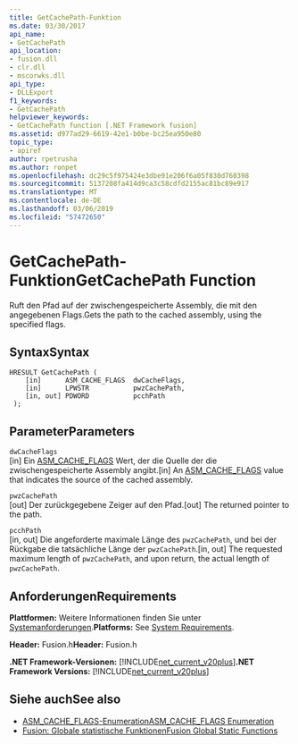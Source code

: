 ```yaml
---
title: GetCachePath-Funktion
ms.date: 03/30/2017
api_name:
- GetCachePath
api_location:
- fusion.dll
- clr.dll
- mscorwks.dll
api_type:
- DLLExport
f1_keywords:
- GetCachePath
helpviewer_keywords:
- GetCachePath function [.NET Framework fusion]
ms.assetid: d977ad29-6619-42e1-b0be-bc25ea950e80
topic_type:
- apiref
author: rpetrusha
ms.author: ronpet
ms.openlocfilehash: dc29c5f975424e3dbe91e206f6a05f830d760398
ms.sourcegitcommit: 5137208fa414d9ca3c58cdfd2155ac81bc89e917
ms.translationtype: MT
ms.contentlocale: de-DE
ms.lasthandoff: 03/06/2019
ms.locfileid: "57472650"
---
```

# <a name="getcachepath-function"></a><span data-ttu-id="562d6-102">GetCachePath-Funktion</span><span class="sxs-lookup"><span data-stu-id="562d6-102">GetCachePath Function</span></span>
<span data-ttu-id="562d6-103">Ruft den Pfad auf der zwischengespeicherte Assembly, die mit den angegebenen Flags.</span><span class="sxs-lookup"><span data-stu-id="562d6-103">Gets the path to the cached assembly, using the specified flags.</span></span>  
  
## <a name="syntax"></a><span data-ttu-id="562d6-104">Syntax</span><span class="sxs-lookup"><span data-stu-id="562d6-104">Syntax</span></span>  
  
```  
HRESULT GetCachePath (  
    [in]      ASM_CACHE_FLAGS  dwCacheFlags,  
    [in]      LPWSTR           pwzCachePath,  
    [in, out] PDWORD           pcchPath  
 );  
```  
  
## <a name="parameters"></a><span data-ttu-id="562d6-105">Parameter</span><span class="sxs-lookup"><span data-stu-id="562d6-105">Parameters</span></span>  
 `dwCacheFlags`  
 <span data-ttu-id="562d6-106">[in] Ein [ASM_CACHE_FLAGS](../../../../docs/framework/unmanaged-api/fusion/asm-cache-flags-enumeration.md) Wert, der die Quelle der die zwischengespeicherte Assembly angibt.</span><span class="sxs-lookup"><span data-stu-id="562d6-106">[in] An [ASM_CACHE_FLAGS](../../../../docs/framework/unmanaged-api/fusion/asm-cache-flags-enumeration.md) value that indicates the source of the cached assembly.</span></span>  
  
 `pwzCachePath`  
 <span data-ttu-id="562d6-107">[out] Der zurückgegebene Zeiger auf den Pfad.</span><span class="sxs-lookup"><span data-stu-id="562d6-107">[out] The returned pointer to the path.</span></span>  
  
 `pcchPath`  
 <span data-ttu-id="562d6-108">[in, out] Die angeforderte maximale Länge des `pwzCachePath`, und bei der Rückgabe die tatsächliche Länge der `pwzCachePath`.</span><span class="sxs-lookup"><span data-stu-id="562d6-108">[in, out] The requested maximum length of `pwzCachePath`, and upon return, the actual length of `pwzCachePath`.</span></span>  
  
## <a name="requirements"></a><span data-ttu-id="562d6-109">Anforderungen</span><span class="sxs-lookup"><span data-stu-id="562d6-109">Requirements</span></span>  
 <span data-ttu-id="562d6-110">**Plattformen:** Weitere Informationen finden Sie unter [Systemanforderungen](../../../../docs/framework/get-started/system-requirements.md).</span><span class="sxs-lookup"><span data-stu-id="562d6-110">**Platforms:** See [System Requirements](../../../../docs/framework/get-started/system-requirements.md).</span></span>  
  
 <span data-ttu-id="562d6-111">**Header:** Fusion.h</span><span class="sxs-lookup"><span data-stu-id="562d6-111">**Header:** Fusion.h</span></span>  
  
 <span data-ttu-id="562d6-112">**.NET Framework-Versionen:** [!INCLUDE[net_current_v20plus](../../../../includes/net-current-v20plus-md.md)]</span><span class="sxs-lookup"><span data-stu-id="562d6-112">**.NET Framework Versions:** [!INCLUDE[net_current_v20plus](../../../../includes/net-current-v20plus-md.md)]</span></span>  
  
## <a name="see-also"></a><span data-ttu-id="562d6-113">Siehe auch</span><span class="sxs-lookup"><span data-stu-id="562d6-113">See also</span></span>
- [<span data-ttu-id="562d6-114">ASM_CACHE_FLAGS-Enumeration</span><span class="sxs-lookup"><span data-stu-id="562d6-114">ASM_CACHE_FLAGS Enumeration</span></span>](../../../../docs/framework/unmanaged-api/fusion/asm-cache-flags-enumeration.md)
- [<span data-ttu-id="562d6-115">Fusion: Globale statistische Funktionen</span><span class="sxs-lookup"><span data-stu-id="562d6-115">Fusion Global Static Functions</span></span>](../../../../docs/framework/unmanaged-api/fusion/fusion-global-static-functions.md)
